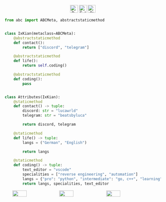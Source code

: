 <p align="center">
  <img height="25" src="https://api.visitorbadge.io/api/VisitorHit?user=beatsbyluca&countColor=%234a12ba" alt="Profile Views"/>
  <img height="25" src="https://img.shields.io/github/followers/beatsbyluca?color=4a12ba&style=for-the-badge&logo=github&label=Follow" alt="Followers"/>
  <img height="25" src="https://img.shields.io/github/stars/beatsbyluca?color=4a12ba&style=for-the-badge&logo=github&label=Stars" alt="Stars"/>
</p>

```python
from abc import ABCMeta, abstractstaticmethod


class IxKian(metaclass=ABCMeta):
    @abstractstaticmethod
    def contact():
        return ["discord", "telegram"]

    @abstractstaticmethod
    def life():
        return self.coding()

    @abstractstaticmethod
    def coding():
        pass


class Attributes(IxKian):
    @staticmethod
    def contact() -> tuple:
        discord: str = "lucawrld"
        telegram: str = "beatsbyluca"

        return discord, telegram

    @staticmethod
    def life() -> tuple:
        langs = ("German", "English")

        return langs

    @staticmethod
    def coding() -> tuple:
        text_editor = "vscode"
        specialities = ["reverse engineering", "automation"]
        langs = {"pro": "python", "intermediate": "go, c++", "learning": "js"}
        return langs, specialities, text_editor
```
<div style="display: flex; justify-content: center;">
    <img src="https://github-profile-summary-cards.vercel.app/api/cards/stats?username=beatsbyluca&theme=tokyonight" width="30%">
    <img src="https://github-profile-summary-cards.vercel.app/api/cards/most-commit-language?username=beatsbyluca&theme=tokyonight" width="30%">
    <img src="https://github-profile-summary-cards.vercel.app/api/cards/productive-time?username=beatsbyluca&theme=tokyonight&utcOffset=1" width="30%">
</div>
